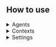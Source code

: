 

## How to use

<details>
<summary>Agents</summary>
<details>
<summary> - Agent settings</summary>

</details>
</details>

<details>
<summary>Contexts</summary>

</details>

<details>
<summary>Settings</summary>

</details>